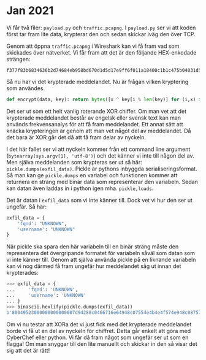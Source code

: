 # Jan 2021

Vi får två filer: `payload.py` och `traffic.pcapng`. I `payload.py` ser vi att koden först tar fram lite data, krypterar den och sedan skickar iväg den över TCP.

Genom att öppna `traffic.pcapng` i Wireshark kan vi få fram vad som skickades över nätverket. Vi får fram att det är den följande HEX-enkodade strängen:

```
f377f83b6834636b2d74684eb958bd670d1d5d17e9ff6f011a18400c1b1c475b04031d54040a045201195d1a030f0d460d0a41e0e43b58035411050d5e16e9ff74011e065a021959e01d1d
```

Så nu har vi det krypterade meddelandet. Nu är frågan vilken kryptering som användes.

```python
def encrypt(data, key):	return bytes([x ^ key[i % len(key)] for (i,x) in enumerate(data)])
```

Det ser ut som ett helt vanlig roterande XOR chiffer. Om man vet att det krypterade meddelandet består av engelsk eller svensk text kan man används frekvensanalys för att få fram meddelandet. Ett annat sätt att knäcka krypteringen är genom att man vet något del av meddelandet. Då det bara är XOR går det då att få fram delar av nyckeln.

I det här fallet ser vi att nyckeln kommer från ett command line argument (`bytearray(sys.argv[1], 'utf-8')`) och det känner vi inte till någon del av. Men själva meddelanden som krypteras ser ut så här: `pickle.dumps(exfil_data)`. Pickle är pythons inbyggda serialiseringsformat. Så man kan ge `pickle.dumps` en variabel och funktionen kommer att returnera en sträng med binär data som representerar den variabeln. Sedan kan datan även laddas in i python igen mha. `pickle,loads`.

Det är datan i `exfil_data` som vi inte känner till. Dock vet vi hur den ser ut ungefär. Så här:

```python
exfil_data = {
	'fqnd': "UNKNOWN",
	'username': "UNKNOWN"
}
```

När pickle ska spara den här variabeln till en binär sträng måste den representera det övergripande formatet för variabeln såväl som datan som vi inte känner till. Genom att själva använda pickle på en liknande variabeln kan vi nog därmed få fram ungefär hur meddelandet såg ut innan det krypterades:

```python
>>> exfil_data = {
...     'fqnd': 'UNKNOWN',
...     'username': 'UNKNOWN'
... }
>>> binascii.hexlify(pickle.dumps(exfil_data))
b'80049523000000000000007d94288c0466716e64948c07554e4b4e4f574e948c08757365726e616d65946802752e'
```

Om vi nu testar att XORa det vi just fick med det krypterade meddelandet borde vi få ut en del av nyckeln för chiffret. Detta går enkelt att göra med CyberChef eller python. Vi får då fram något som ungefär ser ut som en flagga! Om man snyggar till den lite manuellt och skickar in den så visar det sig att det är rätt!
